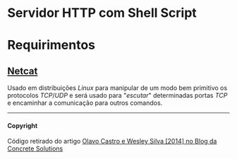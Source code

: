 # Servidor HTTP com Shell Script


# Requirimentos

## [Netcat](http://netcat.sourceforge.net/)
Usado em distribuições *Linux* para manipular de um modo bem primitivo os protocolos *TCP*/*UDP* e será usado para "_escutar_" determinadas portas *TCP* e encaminhar a comunicação para outros comandos.




-----------------
####  Copyright
Código retirado do artigo [Olavo Castro e Wesley Silva \[2014\] no Blog da Concrete Solutions](http://bit.ly/1sJ1OhQ)
